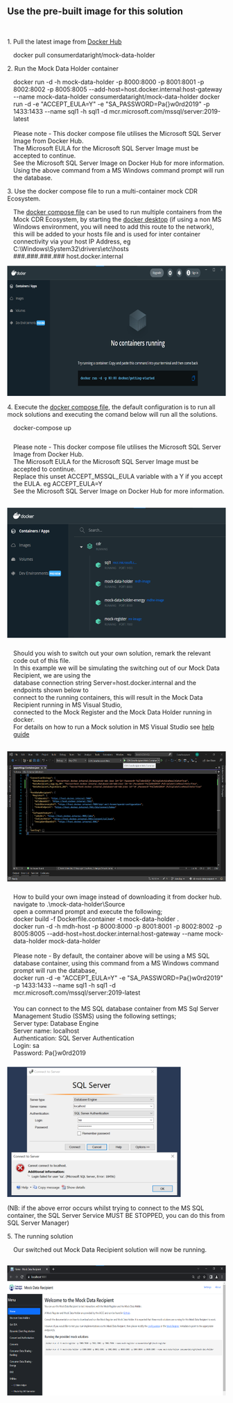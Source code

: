 <h2>Use the pre-built image for this solution</h2>

<br />
<p>1. Pull the latest image from <a href="https://hub.docker.com/r/consumerdataright/mock-data-holder" title="Download the from docker hub here" alt="Download the from docker hub here">Docker Hub</a></p>

<span style="display:inline-block;margin-left:1em;">
	docker pull consumerdataright/mock-data-holder
</span>

<br />
<p>2. Run the Mock Data Holder container</p>

<span style="display:inline-block;margin-left:1em;">
	docker run -d -h mock-data-holder -p 8000:8000 -p 8001:8001 -p 8002:8002 -p 8005:8005 --add-host=host.docker.internal:host-gateway --name mock-data-holder consumerdataright/mock-data-holder
	docker run -d -e "ACCEPT_EULA=Y" -e "SA_PASSWORD=Pa{}w0rd2019" -p 1433:1433 --name sql1 -h sql1 -d mcr.microsoft.com/mssql/server:2019-latest
	<br \><br \>
	Please note - This docker compose file utilises the Microsoft SQL Server Image from Docker Hub.<br \>
	The Microsoft EULA for the Microsoft SQL Server Image must be accepted to continue.<br \>
	See the Microsoft SQL Server Image on Docker Hub for more information.<br \>
	Using the above command from a MS Windows command prompt will run the database.<br \>
</span>

<br />
<p>3. Use the docker compose file to run a multi-container mock CDR Ecosystem.</p>

<span style="display:inline-block;margin-left:1em;">
	The <a href="../../Source/DockerCompose/docker-compose.yml" title="/DockerCompose/docker-compose.yml" alt="Use the docker compose file located here - /DockerCompose/docker-compose.yml">docker compose file</a> can be used to run multiple containers from the Mock CDR Ecosystem, by starting the <a href="https://hub.docker.com/editions/community/docker-ce-desktop-windows" title="Docker Desktop for Windows" alt="Docker Desktop for Windows">docker desktop</a>
	 (if using a non MS Windows environment, you will need to add this route to the network), this will be added to your hosts file and is used for inter container connectivity via your host IP Address, eg C:\Windows\System32\drivers\etc\hosts
</span>

<br />

<span style="display:inline-block;margin-left:1em;">
	###.###.###.### host.docker.internal
</span>

<br />

[<img src="./images/docker-desktop.png" height='300' width='625' alt="MS Docker Desktop"/>](./images/docker-desktop.png)

<p>4. Execute the <a href="../../Source/DockerCompose/docker-compose.yml" title="/DockerCompose/docker-compose.yml" alt="Use the docker compose file located here - /DockerCompose/docker-compose.yml">docker compose file</a>, the default configuration is to run all mock solutions and executing the comand below will run all the solutions.
</p>

<span style="display:inline-block;margin-left:1em;margin-bottom:10px;">
	docker-compose up
</span>
<br />
<br />

<span style="display:inline-block;margin-left:1em;margin-bottom:16px;">
	Please note - This docker compose file utilises the Microsoft SQL Server Image from Docker Hub.<br \>
	The Microsoft EULA for the Microsoft SQL Server Image must be accepted to continue.<br \>
	Replace this unset ACCEPT_MSSQL_EULA variable with a Y if you accept the EULA. eg ACCEPT_EULA=Y<br \>
	See the Microsoft SQL Server Image on Docker Hub for more information.<br \>
</span>

[<img src="./images/containers-running.png" height='300' width='625' alt="Containers Running"/>](./images/containers-running.png)

<span style="display:inline-block;margin-left:1em;margin-top:10px">
	Should you wish to switch out your own solution, remark the relevant code out of this file.<br \>
	In this example we will be simulating the switching out of our Mock Data Recipient, we are using the<br \>
	database connection string Server=host.docker.internal and the endpoints shown below to<br \>
	connect to the running containers, this will result in the Mock Data Recipient running in MS Visual Studio,<br \>
	connected to the Mock Register and the Mock Data Holder running in docker.<br \>
	For details on how to run a Mock solution in MS Visual Studio 
	see <a href="../debugging/HELP.md" title="Debug Help Guide" alt="View the Debug Help Guide.">help guide</a>
</span>
<br />
<br />

[<img src="./images/mdr-switch-out-settings.png" height='300' width='625' alt="Mock Data Recipient switched out settings"/>](./images/mdr-switch-out-settings.png)

<span style="display:inline-block;margin-left:1em;margin-top:10px;margin-bottom:10px;">
	How to build your own image instead of downloading it from docker hub.<br \>
	navigate to .\mock-data-holder\Source<br \>
	open a command prompt and execute the following;<br \>
	docker build -f Dockerfile.container -t mock-data-holder .<br \>
	docker run -d -h mdh-host -p 8000:8000 -p 8001:8001 -p 8002:8002 -p 8005:8005 --add-host=host.docker.internal:host-gateway --name mock-data-holder mock-data-holder<br \><br \>
	Please note - By default, the container above will be using a MS SQL database container, using this command from a MS Windows command prompt will run the database,<br \> 
	docker run -d -e "ACCEPT_EULA=Y" -e "SA_PASSWORD=Pa{}w0rd2019" -p 1433:1433 --name sql1 -h sql1 -d mcr.microsoft.com/mssql/server:2019-latest
</span>

<span style="display:inline-block;margin-left:1em;margin-top:10px;margin-bottom:10px;">
	You can connect to the MS SQL database container from MS Sql Server Management Studio (SSMS) using
	the following settings; <br />
	Server type: Database Engine <br />
	Server name: localhost <br />
	Authentication: SQL Server Authentication <br />
	Login: sa <br />
	Password: Pa{}w0rd2019 <br />
</span>
<br />

[<img src="./images/ssms-login-error.png" height='300' width='400' alt="SSMS Login Error"/>](./images/ssms-login-error.png)

<p>
	(NB: if the above error occurs whilst trying to connect to the MS SQL container, the SQL Server Service MUST BE STOPPED, you can do this from SQL Server Manager)
</p>

<p>5. The running solution</p>

<span style="display:inline-block;margin-left:1em;margin-bottom:1em;">
	Our switched out Mock Data Recipient solution will now be running.
</span>

[<img src="./images/mdr-switch-out-running.png" height='300' width='625' alt="The Mock Data Recipient solution"/>](./images/mdr-switch-out-running.png)
